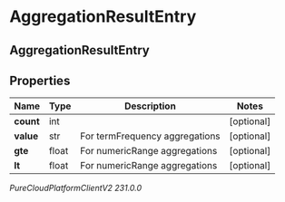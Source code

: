 # AggregationResultEntry

## AggregationResultEntry

## Properties

|Name | Type | Description | Notes|
|------------ | ------------- | ------------- | -------------|
| **count** | int |  | [optional] |
| **value** | str | For termFrequency aggregations | [optional] |
| **gte** | float | For numericRange aggregations | [optional] |
| **lt** | float | For numericRange aggregations | [optional] |



_PureCloudPlatformClientV2 231.0.0_
